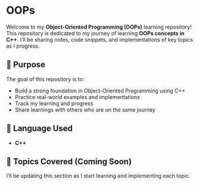 # OOPs

Welcome to my **Object-Oriented Programming (OOPs)** learning repository!  
This repository is dedicated to my journey of learning **OOPs concepts in C++**. I’ll be sharing notes, code snippets, and implementations of key topics as I progress.

## 📌 Purpose

The goal of this repository is to:
- Build a strong foundation in Object-Oriented Programming using C++
- Practice real-world examples and implementations
- Track my learning and progress
- Share learnings with others who are on the same journey

## 🚀 Language Used

- **C++**

## 🧠 Topics Covered (Coming Soon)

I’ll be updating this section as I start learning and implementing each topic.

